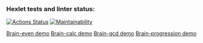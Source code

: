 ### Hexlet tests and linter status:
[![Actions Status](https://github.com/ImTsukushi/python-project-49/workflows/hexlet-check/badge.svg)](https://github.com/ImTsukushi/python-project-49/actions)
[![Maintainability](https://api.codeclimate.com/v1/badges/22c654edf435e4db98c7/maintainability)](https://codeclimate.com/github/ImTsukushi/python-project-49/maintainability)

[Brain-even demo](https://asciinema.org/a/pqxiCEZPPUtNkzEE9fs05aYQC)
[Brain-calc demo](https://asciinema.org/a/ltD22OV2Qo9dnLBCet1vmTkQp)
[Brain-gcd demo](https://asciinema.org/a/MPJBauKwcdGqeLVwQz8ZC35tD)
[Brain-progression demo](https://asciinema.org/a/BHhYKDpmdFD6Tq6nJbOgpVD0s)


